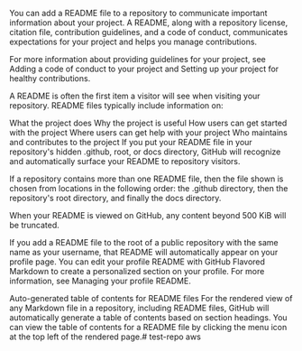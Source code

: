 You can add a README file to a repository to communicate important information about your project. A README, along with a repository license, citation file, contribution guidelines, and a code of conduct, communicates expectations for your project and helps you manage contributions.

For more information about providing guidelines for your project, see Adding a code of conduct to your project and Setting up your project for healthy contributions.

A README is often the first item a visitor will see when visiting your repository. README files typically include information on:

What the project does
Why the project is useful
How users can get started with the project
Where users can get help with your project
Who maintains and contributes to the project
If you put your README file in your repository's hidden .github, root, or docs directory, GitHub will recognize and automatically surface your README to repository visitors.

If a repository contains more than one README file, then the file shown is chosen from locations in the following order: the .github directory, then the repository's root directory, and finally the docs directory.

When your README is viewed on GitHub, any content beyond 500 KiB will be truncated.

If you add a README file to the root of a public repository with the same name as your username, that README will automatically appear on your profile page. You can edit your profile README with GitHub Flavored Markdown to create a personalized section on your profile. For more information, see Managing your profile README.

Auto-generated table of contents for README files
For the rendered view of any Markdown file in a repository, including README files, GitHub will automatically generate a table of contents based on section headings. You can view the table of contents for a README file by clicking the  menu icon at the top left of the rendered page.# test-repo
aws
